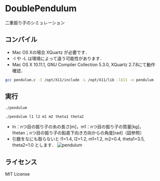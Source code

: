 # DoublePendulum
二重振り子のシミュレーション

## コンパイル
- Mac OS Xの場合 XQuartz が必要です．
- -I や -L は環境によって違う可能性があります．
- Mac OS X 10.11.1, GNU Compiler Collection 5.3.0, XQuartz 2.7.8にて動作確認．
```bash
gcc pendulum.c -I /opt/X11/include -L /opt/X11/lib -lX11 -o pendulum
```

## 実行
```bash
./pendulum
```
```bash
./pendulum l1 l2 m1 m2 theta1 theta2
```
- ln：nつ目の振り子の糸の長さ[m]，m1：nつ目の振り子の質量[kg]，thetan；nつ目の振り子の鉛直下向き方向からの角度[rad]（図参照）
- 引数をなにも取らないと l1=1.4, l2=1.2, m1=1.2, m2=0.4, theta1=3.5, theta2=1.0 とします．
![pendulum](http://i.imgur.com/da7gB5V.png)

## ライセンス
MIT License
